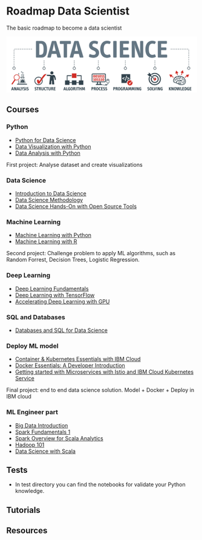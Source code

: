 # Roadmap Data Scientist

The basic roadmap to become a data scientist

<p align="center">
<img src="ds_o.png">
</p>

## Courses

### Python

- [Python for Data Science](https://courses.cognitiveclass.ai/courses/course-v1:Cognitiveclass+PY0101EN+v2/info)
- [Data Visualization with Python](https://courses.cognitiveclass.ai/courses/course-v1:CognitiveClass+DV0101EN+v1/info)
- [Data Analysis with Python](https://courses.cognitiveclass.ai/courses/course-v1:CognitiveClass+DA0101EN+2017/info)

First project: Analyse dataset and create visualizations

### Data Science

- [Introduction to Data Science](https://courses.cognitiveclass.ai/courses/course-v1:BigDataUniversity+DS0101EN+2016/info)
- [Data Science Methodology](https://courses.cognitiveclass.ai/courses/course-v1:CognitiveClass+DS0103EN+v3/info)
- [Data Science Hands-On with Open Source Tools](https://courses.cognitiveclass.ai/courses/course-v1:CognitiveClass+DS0105EN+v2/info)

### Machine Learning

- [Machine Learning with Python](https://courses.cognitiveclass.ai/courses/course-v1:CognitiveClass+ML0101ENv3+2018/info)
- [Machine Learning with R](https://cognitiveclass.ai/courses/machine-learning-r)

Second project: Challenge problem to apply ML algorithms, such as Random Forrest, Decision Trees, Logistic Regression. 

### Deep Learning

- [Deep Learning Fundamentals](https://courses.cognitiveclass.ai/courses/course-v1:DeepLearning.TV+ML0115EN+v2.0/info)
- [Deep Learning with TensorFlow](https://courses.cognitiveclass.ai/courses/course-v1:CognitiveClass+ML0120ENv2+2018/info)
- [Accelerating Deep Learning with GPU](https://courses.cognitiveclass.ai/courses/course-v1:IBMDeveloperSkillsNetwork+ML0122ENv1+2019/info)

### SQL and Databases

- [Databases and SQL for Data Science](https://www.coursera.org/learn/sql-data-science)

### Deploy ML model

- [Container & Kubernetes Essentials with IBM Cloud](https://courses.cognitiveclass.ai/courses/course-v1:CognitiveClass+CO0201EN+v1/info)
- [Docker Essentials: A Developer Introduction](https://courses.cognitiveclass.ai/courses/course-v1:IBMDeveloperSkillsNetwork+CO0101EN+v1/info)
- [Getting started with Microservices with Istio and IBM Cloud Kubernetes Service](https://courses.cognitiveclass.ai/courses/course-v1:CognitiveClass+CO0301EN+v1/course/)

Final project: end to end data science solution. Model + Docker + Deploy in IBM cloud

### ML Engineer part

- [Big Data Introduction](https://courses.cognitiveclass.ai/courses/course-v1:BigDataUniversity+BD0101EN+2016_T2/courseware)
- [Spark Fundamentals 1](https://courses.cognitiveclass.ai/courses/course-v1:BigDataUniversity+BD0211EN+2016/info)
- [Spark Overview for Scala Analytics](https://courses.cognitiveclass.ai/courses/course-v1:BigDataUniversity+SC0103EN+2016/course/)
- [Hadoop 101](https://courses.cognitiveclass.ai/courses/course-v1:BigDataUniversity+BD0111EN+2016/course/)
- [Data Science with Scala](https://courses.cognitiveclass.ai/courses/course-v1:Lightbend+SC0105EN+v1/course/)

## Tests

- In test directory you can find the notebooks for validate your Python knowledge.

## Tutorials

## Resources
